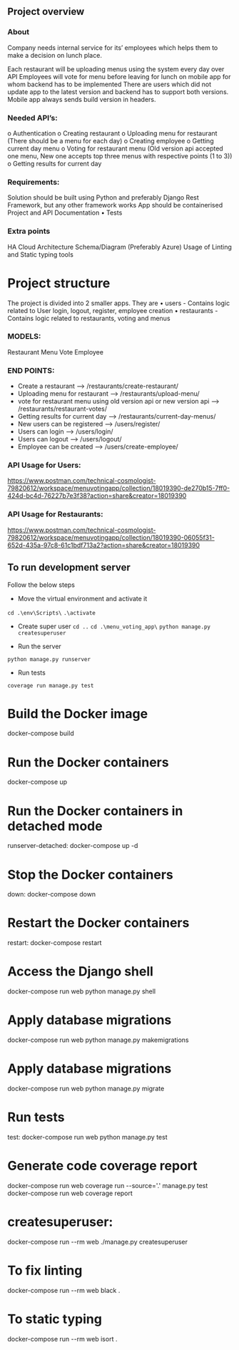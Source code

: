 ## Project overview

### About

Company needs internal service for its’ employees which helps them to make a decision
on lunch place.

Each restaurant will be uploading menus using the system every day over API
Employees will vote for menu before leaving for lunch on mobile app for whom backend has to be implemented
There are users which did not update app to the latest version and backend has to support both versions.
Mobile app always sends build version in headers.

### Needed API’s:

o Authentication
o Creating restaurant
o Uploading menu for restaurant (There should be a menu for each day)
o Creating employee
o Getting current day menu
o Voting for restaurant menu (Old version api accepted one menu, New one accepts top three menus with respective points (1 to 3))
o Getting results for current day

### Requirements:

Solution should be built using Python and preferably Django Rest Framework, but any other framework works
App should be containerised
Project and API Documentation
• Tests

### Extra points

HA Cloud Architecture Schema/Diagram (Preferably Azure)
Usage of Linting and Static typing tools

# Project structure

The project is divided into 2 smaller apps. They are
• users - Contains logic related to User login, logout, register, employee creation
• restaurants - Contains logic related to restaurants, voting and menus

### MODELS:

Restaurant
Menu
Vote
Employee

### END POINTS:

- Create a restaurant --> /restaurants/create-restaurant/
- Uploading menu for restaurant --> /restaurants/upload-menu/
- vote for restaurant menu using old version api or new version api --> /restaurants/restaurant-votes/
- Getting results for current day --> /restaurants/current-day-menus/
- New users can be registered --> /users/register/
- Users can login --> /users/login/
- Users can logout --> /users/logout/
- Employee can be created --> /users/create-employee/

### API Usage for Users:

https://www.postman.com/technical-cosmologist-79820612/workspace/menuvotingapp/collection/18019390-de270b15-7ff0-424d-bc4d-76227b7e3f38?action=share&creator=18019390

### API Usage for Restaurants:

https://www.postman.com/technical-cosmologist-79820612/workspace/menuvotingapp/collection/18019390-06055f31-652d-435a-97c8-61c1bdf713a2?action=share&creator=18019390

## To run development server

Follow the below steps

- Move the virtual environment and activate it

`cd .\env\Scripts\`
`.\activate`

- Create super user
  `cd ..`
  `cd .\menu_voting_app\`
  `python manage.py createsuperuser`

- Run the server

`python manage.py runserver`

- Run tests

`coverage run manage.py test`

# Build the Docker image

docker-compose build

# Run the Docker containers

docker-compose up

# Run the Docker containers in detached mode

runserver-detached:
docker-compose up -d

# Stop the Docker containers

down:
docker-compose down

# Restart the Docker containers

restart:
docker-compose restart

# Access the Django shell

docker-compose run web python manage.py shell

# Apply database migrations

docker-compose run web python manage.py makemigrations

# Apply database migrations

docker-compose run web python manage.py migrate

# Run tests

test:
docker-compose run web python manage.py test

# Generate code coverage report

docker-compose run web coverage run --source='.' manage.py test
docker-compose run web coverage report

# createsuperuser:

docker-compose run --rm web ./manage.py createsuperuser

# To fix linting

docker-compose run --rm web black .

# To static typing

docker-compose run --rm web isort .
